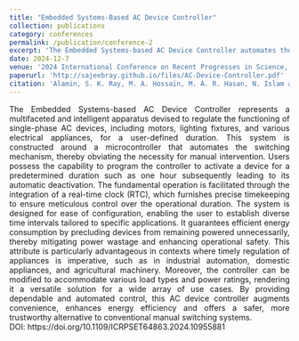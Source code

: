 ```yaml
---
title: "Embedded Systems-Based AC Device Controller"
collection: publications
category: conferences
permalink: /publication/conference-2
excerpt: 'The Embedded Systems-based AC Device Controller automates the operation of AC devices using a microcontroller and real-time clock (RTC) for precise, user-defined durations. It enhances energy efficiency, operational safety, and convenience by eliminating manual intervention and preventing unnecessary power usage.'
date: 2024-12-7
venue: '2024 International Conference on Recent Progresses in Science, Engineering and Technology (ICRPSET), Rajshahi, Bangladesh'
paperurl: 'http://sajeebray.github.io/files/AC-Device-Controller.pdf'
citation: 'Alamin, S. K. Ray, M. A. Hossain, M. A. R. Hasan, N. Islam and M. M. A. Hossain, "Embedded Systems-Based AC Device Controller," 2024 International Conference on Recent Progresses in Science, Engineering and Technology (ICRPSET), Rajshahi, Bangladesh, 2024, pp. 1-6, doi: 10.1109/ICRPSET64863.2024.10955881'
---
```


<div align="justify"> 
The Embedded Systems-based AC Device Controller represents a multifaceted and intelligent apparatus devised to regulate the functioning of single-phase AC devices, including motors, lighting fixtures, and various electrical appliances, for a user-defined duration. This system is constructed around a microcontroller that automates the switching mechanism, thereby obviating the necessity for manual intervention. Users possess the capability to program the controller to activate a device for a predetermined duration such as one hour subsequently leading to its automatic deactivation. The fundamental operation is facilitated through the integration of a real-time clock (RTC), which furnishes precise timekeeping to ensure meticulous control over the operational duration. The system is designed for ease of configuration, enabling the user to establish diverse time intervals tailored to specific applications. It guarantees efficient energy consumption by precluding devices from remaining powered unnecessarily, thereby mitigating power wastage and enhancing operational safety. This attribute is particularly advantageous in contexts where timely regulation of appliances is imperative, such as in industrial automation, domestic appliances, and agricultural machinery. Moreover, the controller can be modified to accommodate various load types and power ratings, rendering it a versatile solution for a wide array of use cases. By providing dependable and automated control, this AC device controller augments convenience, enhances energy efficiency and offers a safer, more trustworthy alternative to conventional manual switching systems.
</div>
DOI: https://doi.org/10.1109/ICRPSET64863.2024.10955881